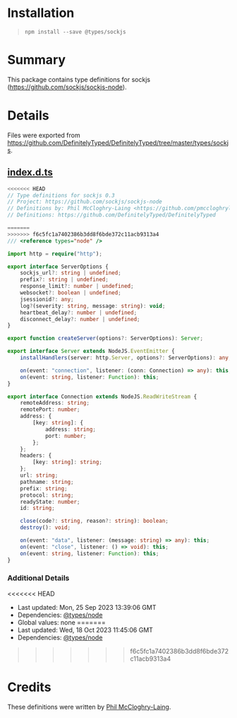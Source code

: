 # Installation
> `npm install --save @types/sockjs`

# Summary
This package contains type definitions for sockjs (https://github.com/sockjs/sockjs-node).

# Details
Files were exported from https://github.com/DefinitelyTyped/DefinitelyTyped/tree/master/types/sockjs.
## [index.d.ts](https://github.com/DefinitelyTyped/DefinitelyTyped/tree/master/types/sockjs/index.d.ts)
````ts
<<<<<<< HEAD
// Type definitions for sockjs 0.3
// Project: https://github.com/sockjs/sockjs-node
// Definitions by: Phil McCloghry-Laing <https://github.com/pmccloghrylaing>
// Definitions: https://github.com/DefinitelyTyped/DefinitelyTyped

=======
>>>>>>> f6c5fc1a7402386b3dd8f6bde372c11acb9313a4
/// <reference types="node" />

import http = require("http");

export interface ServerOptions {
    sockjs_url?: string | undefined;
    prefix?: string | undefined;
    response_limit?: number | undefined;
    websocket?: boolean | undefined;
    jsessionid?: any;
    log?(severity: string, message: string): void;
    heartbeat_delay?: number | undefined;
    disconnect_delay?: number | undefined;
}

export function createServer(options?: ServerOptions): Server;

export interface Server extends NodeJS.EventEmitter {
    installHandlers(server: http.Server, options?: ServerOptions): any;

    on(event: "connection", listener: (conn: Connection) => any): this;
    on(event: string, listener: Function): this;
}

export interface Connection extends NodeJS.ReadWriteStream {
    remoteAddress: string;
    remotePort: number;
    address: {
        [key: string]: {
            address: string;
            port: number;
        };
    };
    headers: {
        [key: string]: string;
    };
    url: string;
    pathname: string;
    prefix: string;
    protocol: string;
    readyState: number;
    id: string;

    close(code?: string, reason?: string): boolean;
    destroy(): void;

    on(event: "data", listener: (message: string) => any): this;
    on(event: "close", listener: () => void): this;
    on(event: string, listener: Function): this;
}

````

### Additional Details
<<<<<<< HEAD
 * Last updated: Mon, 25 Sep 2023 13:39:06 GMT
 * Dependencies: [@types/node](https://npmjs.com/package/@types/node)
 * Global values: none
=======
 * Last updated: Wed, 18 Oct 2023 11:45:06 GMT
 * Dependencies: [@types/node](https://npmjs.com/package/@types/node)
>>>>>>> f6c5fc1a7402386b3dd8f6bde372c11acb9313a4

# Credits
These definitions were written by [Phil McCloghry-Laing](https://github.com/pmccloghrylaing).
